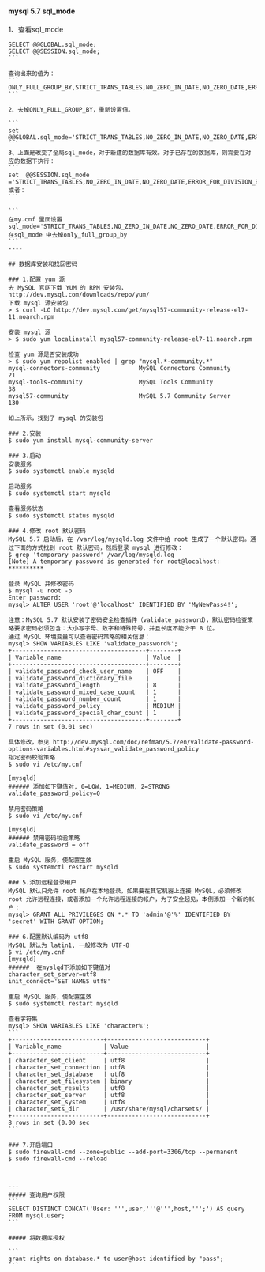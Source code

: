 #### mysql 5.7 sql_mode

1、查看sql_mode
````
SELECT @@GLOBAL.sql_mode;
SELECT @@SESSION.sql_mode;
```

查询出来的值为：
```
ONLY_FULL_GROUP_BY,STRICT_TRANS_TABLES,NO_ZERO_IN_DATE,NO_ZERO_DATE,ERROR_FOR_DIVISION_BY_ZERO,NO_AUTO_CREATE_USER,NO_ENGINE_SUBSTITUTION
```

2、去掉ONLY_FULL_GROUP_BY，重新设置值。

```
set   @@GLOBAL.sql_mode='STRICT_TRANS_TABLES,NO_ZERO_IN_DATE,NO_ZERO_DATE,ERROR_FOR_DIVISION_BY_ZERO,NO_AUTO_CREATE_USER,NO_ENGINE_SUBSTITUTION';
```
3、上面是改变了全局sql_mode，对于新建的数据库有效。对于已存在的数据库，则需要在对应的数据下执行：
```
set  @@SESSION.sql_mode ='STRICT_TRANS_TABLES,NO_ZERO_IN_DATE,NO_ZERO_DATE,ERROR_FOR_DIVISION_BY_ZERO,NO_AUTO_CREATE_USER,NO_ENGINE_SUBSTITUTION';
或者：
```

```
在my.cnf 里面设置
sql_mode='STRICT_TRANS_TABLES,NO_ZERO_IN_DATE,NO_ZERO_DATE,ERROR_FOR_DIVISION_BY_ZERO,NO_AUTO_CREATE_USER,NO_ENGINE_SUBSTITUTION'
在sql_mode 中去掉only_full_group_by 
```
----

## 数据库安装和找回密码

### 1.配置 yum 源
去 MySQL 官网下载 YUM 的 RPM 安装包，http://dev.mysql.com/downloads/repo/yum/
下载 mysql 源安装包
> $ curl -LO http://dev.mysql.com/get/mysql57-community-release-el7-11.noarch.rpm

安装 mysql 源
> $ sudo yum localinstall mysql57-community-release-el7-11.noarch.rpm

检查 yum 源是否安装成功
> $ sudo yum repolist enabled | grep "mysql.*-community.*"
mysql-connectors-community           MySQL Connectors Community              21
mysql-tools-community                MySQL Tools Community                   38
mysql57-community                    MySQL 5.7 Community Server             130

如上所示，找到了 mysql 的安装包

### 2.安装
$ sudo yum install mysql-community-server

### 3.启动
安装服务
$ sudo systemctl enable mysqld

启动服务
$ sudo systemctl start mysqld

查看服务状态
$ sudo systemctl status mysqld

### 4.修改 root 默认密码
MySQL 5.7 启动后，在 /var/log/mysqld.log 文件中给 root 生成了一个默认密码。通过下面的方式找到 root 默认密码，然后登录 mysql 进行修改：
$ grep 'temporary password' /var/log/mysqld.log
[Note] A temporary password is generated for root@localhost: **********

登录 MySQL 并修改密码
$ mysql -u root -p
Enter password: 
mysql> ALTER USER 'root'@'localhost' IDENTIFIED BY 'MyNewPass4!';

注意：MySQL 5.7 默认安装了密码安全检查插件（validate_password），默认密码检查策略要求密码必须包含：大小写字母、数字和特殊符号，并且长度不能少于 8 位。
通过 MySQL 环境变量可以查看密码策略的相关信息：
mysql> SHOW VARIABLES LIKE 'validate_password%';
+--------------------------------------+--------+
| Variable_name                        | Value  |
+--------------------------------------+--------+
| validate_password_check_user_name    | OFF    |
| validate_password_dictionary_file    |        |
| validate_password_length             | 8      |
| validate_password_mixed_case_count   | 1      |
| validate_password_number_count       | 1      |
| validate_password_policy             | MEDIUM |
| validate_password_special_char_count | 1      |
+--------------------------------------+--------+
7 rows in set (0.01 sec)

具体修改，参见 http://dev.mysql.com/doc/refman/5.7/en/validate-password-options-variables.html#sysvar_validate_password_policy
指定密码校验策略
$ sudo vi /etc/my.cnf

[mysqld]
###### 添加如下键值对, 0=LOW, 1=MEDIUM, 2=STRONG
validate_password_policy=0

禁用密码策略
$ sudo vi /etc/my.cnf
	
[mysqld]
###### 禁用密码校验策略
validate_password = off

重启 MySQL 服务，使配置生效
$ sudo systemctl restart mysqld

### 5.添加远程登录用户
MySQL 默认只允许 root 帐户在本地登录，如果要在其它机器上连接 MySQL，必须修改 root 允许远程连接，或者添加一个允许远程连接的帐户，为了安全起见，本例添加一个新的帐户：
mysql> GRANT ALL PRIVILEGES ON *.* TO 'admin'@'%' IDENTIFIED BY 'secret' WITH GRANT OPTION;

### 6.配置默认编码为 utf8
MySQL 默认为 latin1, 一般修改为 UTF-8
$ vi /etc/my.cnf
[mysqld]
######  在myslqd下添加如下键值对
character_set_server=utf8
init_connect='SET NAMES utf8'

重启 MySQL 服务，使配置生效
$ sudo systemctl restart mysqld

查看字符集
mysql> SHOW VARIABLES LIKE 'character%';
```
+--------------------------+----------------------------+
| Variable_name            | Value                      |
+--------------------------+----------------------------+
| character_set_client     | utf8                       |
| character_set_connection | utf8                       |
| character_set_database   | utf8                       |
| character_set_filesystem | binary                     |
| character_set_results    | utf8                       |
| character_set_server     | utf8                       |
| character_set_system     | utf8                       |
| character_sets_dir       | /usr/share/mysql/charsets/ |
+--------------------------+----------------------------+
8 rows in set (0.00 sec
```

### 7.开启端口
$ sudo firewall-cmd --zone=public --add-port=3306/tcp --permanent
$ sudo firewall-cmd --reload



---
##### 查询用户权限
```
SELECT DISTINCT CONCAT('User: ''',user,'''@''',host,''';') AS query FROM mysql.user;
```

##### 将数据库授权

```
grant rights on database.* to user@host identified by "pass"; 
```
